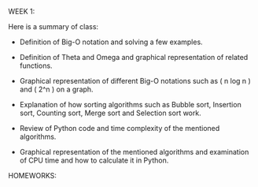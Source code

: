 WEEK 1: 

Here is a summary of class:

- Definition of Big-O notation and solving a few examples.
- Definition of Theta and Omega and graphical representation of related functions.
- Graphical representation of different Big-O notations such as \( n log n \) and \( 2^n \) on a graph.

- Explanation of how sorting algorithms such as Bubble sort, Insertion sort, Counting sort, Merge sort and Selection sort work.
- Review of Python code and time complexity of the mentioned algorithms.
- Graphical representation of the mentioned algorithms and examination of CPU time and how to calculate it in Python.

HOMEWORKS:


